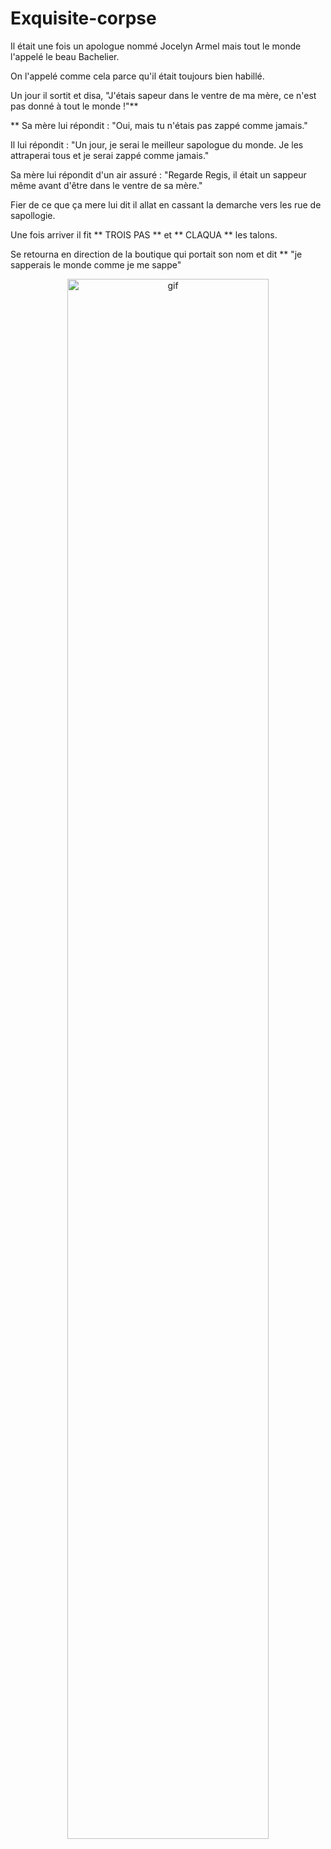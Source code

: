 # Exquisite-corpse

Il était une fois un apologue nommé Jocelyn Armel mais tout le monde l'appelé le beau Bachelier.

On l'appelé comme cela parce qu'il était toujours bien habillé.

Un jour il sortit et disa, "J'étais sapeur dans le ventre de ma mère, ce n'est pas donné à tout le monde !"**

** Sa mère lui répondit : "Oui, mais tu n'étais pas zappé comme jamais."

Il lui répondit : "Un jour, je serai le meilleur sapologue du monde. Je les attraperai tous et je serai zappé comme jamais."

Sa mère lui répondit d'un air assuré : "Regarde Regis, il était un sappeur même avant d'être dans le ventre de sa mère."

Fier de ce que ça mere lui dit il allat en cassant la demarche vers les rue de sapollogie.

Une fois arriver il fit ** TROIS PAS ** et ** CLAQUA ** les talons.

Se retourna en direction de la boutique qui portait son nom et dit ** "je sapperais le monde comme je me sappe"




<div align="center">
  <img src="https://media1.tenor.com/m/_Yz56zN5lDIAAAAC/bachelor-loris.gif" alt="gif" width="80%" />
</div>

